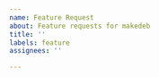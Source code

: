 ```yaml
---
name: Feature Request
about: Feature requests for makedeb
title: ''
labels: feature
assignees: ''

---
```



